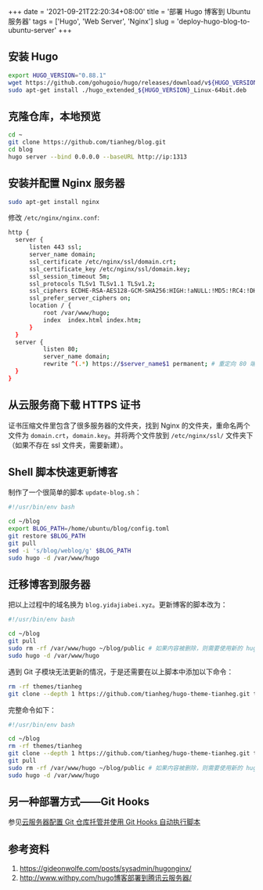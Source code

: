+++
date = '2021-09-21T22:20:34+08:00'
title = '部署 Hugo 博客到 Ubuntu 服务器'
tags = ['Hugo', 'Web Server', 'Nginx']
slug = 'deploy-hugo-blog-to-ubuntu-server'
+++

## 安装 Hugo

```sh
export HUGO_VERSION="0.88.1"
wget https://github.com/gohugoio/hugo/releases/download/v${HUGO_VERSION}/hugo_extended_${HUGO_VERSION}_Linux-64bit.deb
sudo apt-get install ./hugo_extended_${HUGO_VERSION}_Linux-64bit.deb
```

## 克隆仓库，本地预览

```sh
cd ~
git clone https://github.com/tianheg/blog.git
cd blog
hugo server --bind 0.0.0.0 --baseURL http://ip:1313
```

## 安装并配置 Nginx 服务器

```sh
sudo apt-get install nginx
```

修改 `/etc/nginx/nginx.conf`:

```sh
http {
  server {
      listen 443 ssl;
      server_name domain;
      ssl_certificate /etc/nginx/ssl/domain.crt;
      ssl_certificate_key /etc/nginx/ssl/domain.key;
      ssl_session_timeout 5m;
      ssl_protocols TLSv1 TLSv1.1 TLSv1.2;
      ssl_ciphers ECDHE-RSA-AES128-GCM-SHA256:HIGH:!aNULL:!MD5:!RC4:!DHE;
      ssl_prefer_server_ciphers on;
      location / {
          root /var/www/hugo;
          index  index.html index.htm;
      }
  }
  server {
          listen 80;
          server_name domain;
          rewrite ^(.*) https://$server_name$1 permanent; # 重定向 80 端口为 https
  }
}
```

## 从云服务商下载 HTTPS 证书

证书压缩文件里包含了很多服务器的文件夹，找到 Nginx 的文件夹，重命名两个文件为 `domain.crt`，`domain.key`。并将两个文件放到 `/etc/nginx/ssl/` 文件夹下（如果不存在 ssl 文件夹，需要新建）。

## Shell 脚本快速更新博客

制作了一个很简单的脚本 `update-blog.sh`：

```sh
#!/usr/bin/env bash

cd ~/blog
export BLOG_PATH=/home/ubuntu/blog/config.toml
git restore $BLOG_PATH
git pull
sed -i 's/blog/weblog/g' $BLOG_PATH
sudo hugo -d /var/www/hugo
```

## 迁移博客到服务器

把以上过程中的域名换为 `blog.yidajiabei.xyz`。更新博客的脚本改为：

```sh
#!/usr/bin/env bash

cd ~/blog
git pull
sudo rm -rf /var/www/hugo ~/blog/public # 如果内容被删除，则需要使用新的 hugo build 文档
sudo hugo -d /var/www/hugo
```

遇到 Git 子模块无法更新的情况，于是还需要在以上脚本中添加以下命令：

```sh
rm -rf themes/tianheg
git clone --depth 1 https://github.com/tianheg/hugo-theme-tianheg.git themes/tianheg
```

完整命令如下：

```sh
#!/usr/bin/env bash

cd ~/blog
rm -rf themes/tianheg
git clone --depth 1 https://github.com/tianheg/hugo-theme-tianheg.git themes/tianheg
git pull
sudo rm -rf /var/www/hugo ~/blog/public # 如果内容被删除，则需要使用新的 hugo build 文档
sudo hugo -d /var/www/hugo
```

## 另一种部署方式——Git Hooks

参见[云服务器配置 Git 仓库托管并使用 Git Hooks 自动执行脚本](/posts/configure-git-with-server-and-use-git-hook/)

## 参考资料

1. <https://gideonwolfe.com/posts/sysadmin/hugonginx/>
2. <http://www.withpy.com/hugo博客部署到腾讯云服务器/>
